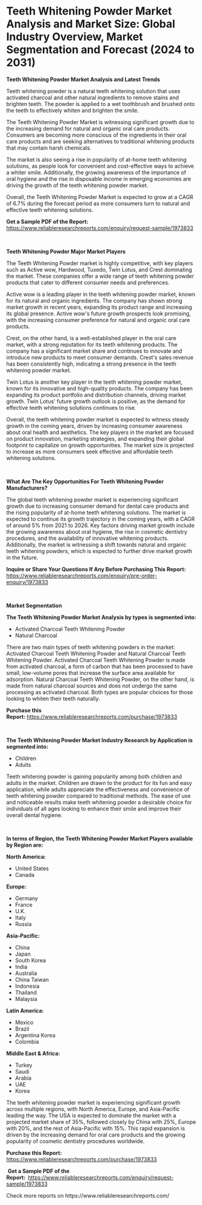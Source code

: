 <p><h1>Teeth Whitening Powder Market Analysis and Market Size: Global Industry Overview, Market Segmentation and Forecast (2024 to 2031)</h1></p><p><strong>Teeth Whitening Powder Market Analysis and Latest Trends</strong></p>
<p><p>Teeth whitening powder is a natural teeth whitening solution that uses activated charcoal and other natural ingredients to remove stains and brighten teeth. The powder is applied to a wet toothbrush and brushed onto the teeth to effectively whiten and brighten the smile.</p><p>The Teeth Whitening Powder Market is witnessing significant growth due to the increasing demand for natural and organic oral care products. Consumers are becoming more conscious of the ingredients in their oral care products and are seeking alternatives to traditional whitening products that may contain harsh chemicals.</p><p>The market is also seeing a rise in popularity of at-home teeth whitening solutions, as people look for convenient and cost-effective ways to achieve a whiter smile. Additionally, the growing awareness of the importance of oral hygiene and the rise in disposable income in emerging economies are driving the growth of the teeth whitening powder market.</p><p>Overall, the Teeth Whitening Powder Market is expected to grow at a CAGR of 6.7% during the forecast period as more consumers turn to natural and effective teeth whitening solutions.</p></p>
<p><strong>Get a Sample PDF of the Report:&nbsp;</strong> <a href="https://www.reliableresearchreports.com/enquiry/request-sample/1973833">https://www.reliableresearchreports.com/enquiry/request-sample/1973833</a></p>
<p>&nbsp;</p>
<p><strong>Teeth Whitening Powder Major Market Players</strong></p>
<p><p>The Teeth Whitening Powder market is highly competitive, with key players such as Active wow, Hardwood, Tuxedo, Twin Lotus, and Crest dominating the market. These companies offer a wide range of teeth whitening powder products that cater to different consumer needs and preferences.</p><p>Active wow is a leading player in the teeth whitening powder market, known for its natural and organic ingredients. The company has shown strong market growth in recent years, expanding its product range and increasing its global presence. Active wow's future growth prospects look promising, with the increasing consumer preference for natural and organic oral care products.</p><p>Crest, on the other hand, is a well-established player in the oral care market, with a strong reputation for its teeth whitening products. The company has a significant market share and continues to innovate and introduce new products to meet consumer demands. Crest's sales revenue has been consistently high, indicating a strong presence in the teeth whitening powder market.</p><p>Twin Lotus is another key player in the teeth whitening powder market, known for its innovative and high-quality products. The company has been expanding its product portfolio and distribution channels, driving market growth. Twin Lotus' future growth outlook is positive, as the demand for effective teeth whitening solutions continues to rise.</p><p>Overall, the teeth whitening powder market is expected to witness steady growth in the coming years, driven by increasing consumer awareness about oral health and aesthetics. The key players in the market are focused on product innovation, marketing strategies, and expanding their global footprint to capitalize on growth opportunities. The market size is projected to increase as more consumers seek effective and affordable teeth whitening solutions.</p></p>
<p>&nbsp;</p>
<p><strong>What Are The Key Opportunities For Teeth Whitening Powder Manufacturers?</strong></p>
<p><p>The global teeth whitening powder market is experiencing significant growth due to increasing consumer demand for dental care products and the rising popularity of at-home teeth whitening solutions. The market is expected to continue its growth trajectory in the coming years, with a CAGR of around 5% from 2021 to 2026. Key factors driving market growth include the growing awareness about oral hygiene, the rise in cosmetic dentistry procedures, and the availability of innovative whitening products. Additionally, the market is witnessing a shift towards natural and organic teeth whitening powders, which is expected to further drive market growth in the future.</p></p>
<p><strong>Inquire or Share Your Questions If Any Before Purchasing This Report:</strong> <a href="https://www.reliableresearchreports.com/enquiry/pre-order-enquiry/1973833">https://www.reliableresearchreports.com/enquiry/pre-order-enquiry/1973833</a></p>
<p>&nbsp;</p>
<p><strong>Market Segmentation</strong></p>
<p><strong>The Teeth Whitening Powder Market Analysis by types is segmented into:</strong></p>
<p><ul><li>Activated Charcoal Teeth Whitening Powder</li><li>Natural Charcoal</li></ul></p>
<p><p>There are two main types of teeth whitening powders in the market: Activated Charcoal Teeth Whitening Powder and Natural Charcoal Teeth Whitening Powder. Activated Charcoal Teeth Whitening Powder is made from activated charcoal, a form of carbon that has been processed to have small, low-volume pores that increase the surface area available for adsorption. Natural Charcoal Teeth Whitening Powder, on the other hand, is made from natural charcoal sources and does not undergo the same processing as activated charcoal. Both types are popular choices for those looking to whiten their teeth naturally.</p></p>
<p><strong>Purchase this Report:&nbsp;</strong><a href="https://www.reliableresearchreports.com/purchase/1973833">https://www.reliableresearchreports.com/purchase/1973833</a></p>
<p>&nbsp;</p>
<p><strong>The Teeth Whitening Powder Market Industry Research by Application is segmented into:</strong></p>
<p><ul><li>Children</li><li>Adults</li></ul></p>
<p><p>Teeth whitening powder is gaining popularity among both children and adults in the market. Children are drawn to the product for its fun and easy application, while adults appreciate the effectiveness and convenience of teeth whitening powder compared to traditional methods. The ease of use and noticeable results make teeth whitening powder a desirable choice for individuals of all ages looking to enhance their smile and improve their overall dental hygiene.</p></p>
<p>&nbsp;</p>
<p><strong>In terms of Region, the Teeth Whitening Powder Market Players available by Region are:</strong></p>
<p>
    <p> <strong> North America: </strong>
        <ul>
            <li>United States</li>
            <li>Canada</li>
        </ul>
        </p> 
    <p> <strong> Europe: </strong>
        <ul>
            <li>Germany</li>
            <li>France</li>
            <li>U.K.</li>
            <li>Italy</li>
            <li>Russia</li>
        </ul>
        </p> 
    <p> <strong> Asia-Pacific: </strong>
        <ul>
            <li>China</li>
            <li>Japan</li>
            <li>South Korea</li>
            <li>India</li>
            <li>Australia</li>
            <li>China Taiwan</li>
            <li>Indonesia</li>
            <li>Thailand</li>
            <li>Malaysia</li>
        </ul>
        </p> 
    <p> <strong> Latin America: </strong>
        <ul>
            <li>Mexico</li>
            <li>Brazil</li>
            <li>Argentina Korea</li>
            <li>Colombia</li>
        </ul>
        </p> 
    <p> <strong> Middle East & Africa: </strong>
        <ul>
            <li>Turkey</li>
            <li>Saudi</li>
            <li>Arabia</li>
            <li>UAE</li>
            <li>Korea</li>
        </ul>
    </p>
    </p>
<p><p>The teeth whitening powder market is experiencing significant growth across multiple regions, with North America, Europe, and Asia-Pacific leading the way. The USA is expected to dominate the market with a projected market share of 35%, followed closely by China with 25%, Europe with 20%, and the rest of Asia-Pacific with 15%. This rapid expansion is driven by the increasing demand for oral care products and the growing popularity of cosmetic dentistry procedures worldwide.</p></p>
<p><strong>Purchase this Report: </strong><a href="https://www.reliableresearchreports.com/purchase/1973833">https://www.reliableresearchreports.com/purchase/1973833</a></p>
<p>&nbsp;<strong>Get a Sample PDF of the Report:&nbsp;&nbsp;</strong><a href="https://www.reliableresearchreports.com/enquiry/request-sample/1973833">https://www.reliableresearchreports.com/enquiry/request-sample/1973833</a></p>
<p><strong></strong></p>
<p>Check more reports on https://www.reliableresearchreports.com/</p>